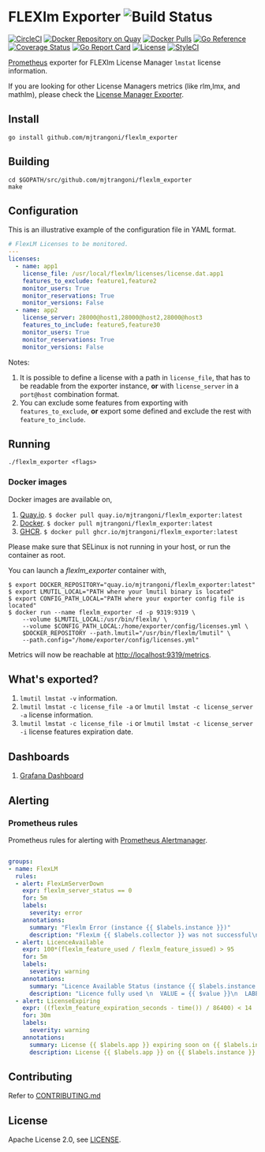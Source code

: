 # FLEXlm Exporter ![Build Status](https://github.com/mjtrangoni/flexlm_exporter/workflows/Build/badge.svg)

[![CircleCI](https://circleci.com/gh/mjtrangoni/flexlm_exporter.svg?style=svg)](https://circleci.com/gh/mjtrangoni/flexlm_exporter)
[![Docker Repository on Quay](https://quay.io/repository/mjtrangoni/flexlm_exporter/status)][quay]
[![Docker Pulls](https://badgen.net/docker/pulls/mjtrangoni/flexlm_exporter?icon=docker)][hub]
[![Go Reference](https://pkg.go.dev/badge/github.com/mjtrangoni/flexlm_exporter.svg)](https://pkg.go.dev/github.com/mjtrangoni/flexlm_exporter)
[![Coverage Status](https://coveralls.io/repos/github/mjtrangoni/flexlm_exporter/badge.svg?branch=main)](https://coveralls.io/github/mjtrangoni/flexlm_exporter?branch=main)
[![Go Report Card](https://goreportcard.com/badge/github.com/mjtrangoni/flexlm_exporter)](https://goreportcard.com/report/github.com/mjtrangoni/flexlm_exporter)
[![License](https://img.shields.io/badge/License-Apache%202.0-blue.svg)](https://raw.githubusercontent.com/mjtrangoni/flexlm_exporter/main/LICENSE)
[![StyleCI](https://github.styleci.io/repos/107779392/shield?branch=main)](https://github.styleci.io/repos/107779392)

[Prometheus](https://prometheus.io/) exporter for FLEXlm License Manager
`lmstat` license information.

If you are looking for other License Managers metrics (like rlm,lmx, and mathlm),
please check the [License Manager Exporter](https://codeberg.org/Zauberbutter/license_manager_exporter/).

## Install

```console
go install github.com/mjtrangoni/flexlm_exporter
```

## Building

```console
cd $GOPATH/src/github.com/mjtrangoni/flexlm_exporter
make
```

## Configuration

This is an illustrative example of the configuration file in YAML format.

```yaml
# FlexLM Licenses to be monitored.
---
licenses:
  - name: app1
    license_file: /usr/local/flexlm/licenses/license.dat.app1
    features_to_exclude: feature1,feature2
    monitor_users: True
    monitor_reservations: True
    monitor_versions: False
  - name: app2
    license_server: 28000@host1,28000@host2,28000@host3
    features_to_include: feature5,feature30
    monitor_users: True
    monitor_reservations: True
    monitor_versions: False
```

Notes:

 1. It is possible to define a license with a path in `license_file`, that has to
 be readable from the exporter instance, **or** with `license_server` in a
 `port@host` combination format.
 2. You can exclude some features from exporting with `features_to_exclude`,
 **or** export some defined and exclude the rest with `feature_to_include`.

## Running

```console
./flexlm_exporter <flags>
```

### Docker images

Docker images are available on,

 1. [Quay.io](https://quay.io/repository/mjtrangoni/flexlm_exporter).
    `$ docker pull quay.io/mjtrangoni/flexlm_exporter:latest`
 1. [Docker](https://hub.docker.com/r/mjtrangoni/flexlm_exporter/).
    `$ docker pull mjtrangoni/flexlm_exporter:latest`
 1. [GHCR](https://github.com/mjtrangoni/flexlm_exporter/pkgs/container/flexlm_exporter/).
    `$ docker pull ghcr.io/mjtrangoni/flexlm_exporter:latest`

Please make sure that SELinux is not running in your host, or run the container
as root.

You can launch a *flexlm_exporter* container with,

```console
$ export DOCKER_REPOSITORY="quay.io/mjtrangoni/flexlm_exporter:latest"
$ export LMUTIL_LOCAL="PATH where your lmutil binary is located"
$ export CONFIG_PATH_LOCAL="PATH where your exporter config file is located"
$ docker run --name flexlm_exporter -d -p 9319:9319 \
    --volume $LMUTIL_LOCAL:/usr/bin/flexlm/ \
    --volume $CONFIG_PATH_LOCAL:/home/exporter/config/licenses.yml \
    $DOCKER_REPOSITORY --path.lmutil="/usr/bin/flexlm/lmutil" \
    --path.config="/home/exporter/config/licenses.yml"
```

Metrics will now be reachable at <http://localhost:9319/metrics>.

## What's exported?

 1. `lmutil lmstat -v` information.
 1. `lmutil lmstat -c license_file -a` or `lmutil lmstat -c license_server -a`
   license information.
 1. `lmutil lmstat -c license_file -i` or `lmutil lmstat -c license_server -i`
   license features expiration date.

## Dashboards

 1. [Grafana Dashboard](https://grafana.com/grafana/dashboards/3854-flexlm)

## Alerting

### Prometheus rules

Prometheus rules for alerting with [Prometheus Alertmanager](https://prometheus.io/docs/alerting/alertmanager/).

```yaml

groups:
- name: FlexLM
  rules:
  - alert: FlexLmServerDown
    expr: flexlm_server_status == 0
    for: 5m
    labels:
      severity: error
    annotations:
      summary: "Flexlm Error (instance {{ $labels.instance }})"
      description: "FlexLm {{ $labels.collector }} was not successful\n  VALUE = {{ $value }}\n  LABELS: {{ $labels }}"
  - alert: LicenceAvailable
    expr: 100*(flexlm_feature_used / flexlm_feature_issued) > 95
    for: 5m
    labels:
      severity: warning
    annotations:
      summary: "Licence Available Status (instance {{ $labels.instance }})"
      description: "Licence fully used \n  VALUE = {{ $value }}\n  LABELS: {{ $labels }}"
  - alert: LicenseExpiring
    expr: ((flexlm_feature_expiration_seconds - time()) / 86400) < 14
    for: 30m
    labels:
      severity: warning
    annotations:
      summary: License {{ $labels.app }} expiring soon on {{ $labels.instance }}
      description: License {{ $labels.app }} on {{ $labels.instance }} has {{ $labels.features }} features ({{ $labels.licenses }} licenses) expiring in {{ $value }} days
```

## Contributing

Refer to [CONTRIBUTING.md](https://github.com/mjtrangoni/flexlm_exporter/blob/main/CONTRIBUTING.md)

## License

Apache License 2.0, see [LICENSE](https://github.com/mjtrangoni/mjtrangoni/blob/main/LICENSE).

[hub]: https://hub.docker.com/r/mjtrangoni/flexlm_exporter/
[quay]: https://quay.io/repository/mjtrangoni/flexlm_exporter
